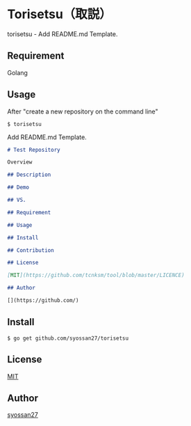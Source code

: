 # Torisetsu（取説）
torisetsu - Add README.md Template.

## Requirement
Golang

## Usage
After "create a new repository on the command line"

````
$ torisetsu
````

Add README.md Template.

````README.md
# Test Repository

Overview

## Description

## Demo

## VS.

## Requirement

## Usage

## Install

## Contribution

## License

[MIT](https://github.com/tcnksm/tool/blob/master/LICENCE)

## Author

[](https://github.com/)
````

## Install
````
$ go get github.com/syossan27/torisetsu
````

## License

[MIT](https://github.com/tcnksm/tool/blob/master/LICENCE)

## Author

[syossan27](https://github.com/syossan27)
